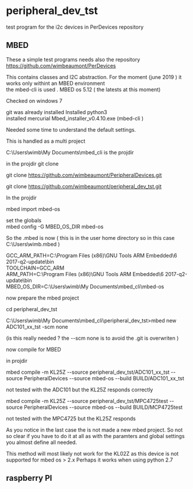 # peripheral_dev_tst

test program for the  i2c devices in PerDevices repository


## MBED 

These a simple test programs  needs also the repository https://github.com/wimbeaumont/PerDevices

This contains classes and I2C abstraction. 
For the moment (june 2019 ) it works only withint an MBED environment  
the  mbed-cli is used .
MBED os  5.12  ( the latests at this moment) 


Checked on windows 7

git was already installed 
Installed python3  
installed mercurial 
Mbed_installer_v0.4.10.exe   (mbed-cli ) 

Needed some time to understand the default settings. 
 
This is handled as a  multi project   

C:\Users\wimb\My Documents\mbed_cli   is the projdir

in the projdir git clone 

git clone https://github.com/wimbeaumont/PeripheralDevices.git
   
git clone https://github.com/wimbeaumont/peripheral_dev_tst.git

  
  In the projdir 

mbed import mbed-os
  
set the globals  
mbed config -G MBED_OS_DIR mbed-os
 
So the .mbed is now 
( this is in the user home directory so in this case C:\Users\wimb\.mbed ) 
 
 
GCC_ARM_PATH=C:\Program Files (x86)\GNU Tools ARM Embedded\6 2017-q2-update\bin <br>
TOOLCHAIN=GCC_ARM<br>
ARM_PATH=C:\Program Files (x86)\GNU Tools ARM Embedded\6 2017-q2-update\bin<br>
MBED_OS_DIR=C:\Users\wimb\My Documents\mbed_cli\mbed-os<br>

now  prepare the mbed project 

cd peripheral_dev_tst 

C:\Users\wimb\My Documents\mbed_cli\peripheral_dev_tst>mbed new ADC101_xx_tst -scm none 

(is this really needed ?  the --scm none is to avoid the .git is overwriten ) 

 now compile for MBED

in projdir

mbed compile -m KL25Z --source peripheral_dev_tst/ADC101_xx_tst --source PeripheralDevices --source mbed-os --build BUILD/ADC101_xx_tst

not tested with the ADC101  but the KL25Z responds correctly 

mbed compile -m KL25Z --source peripheral_dev_tst/MPC4725test --source PeripheralDevices --source mbed-os --build BUILD/MCP4725test

not tested with the MPC4725  but the KL25Z responds 


As you notice in the last case the is not made a new mbed project.  So not so clear if you have to do it at all as with the paramters and global settings you almost define all needed. 


This method will most likely not work for the KL02Z as this device is not supported for mbed os > 2.x 
Perhaps it works when using python 2.7 


## raspberry PI 



